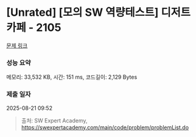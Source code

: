# [Unrated] [모의 SW 역량테스트] 디저트 카페 - 2105 

[문제 링크](https://swexpertacademy.com/main/code/problem/problemDetail.do?contestProbId=AV5VwAr6APYDFAWu) 

### 성능 요약

메모리: 33,532 KB, 시간: 151 ms, 코드길이: 2,129 Bytes

### 제출 일자

2025-08-21 09:52



> 출처: SW Expert Academy, https://swexpertacademy.com/main/code/problem/problemList.do